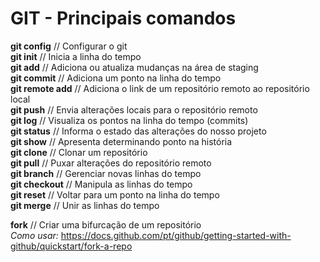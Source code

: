 # GIT - Principais comandos

**git config** // Configurar o git  
**git init** // Inicia a linha do tempo  
**git add** // Adiciona ou atualiza mudanças na área de staging  
**git commit** // Adiciona um ponto na linha do tempo  
**git remote add** // Adiciona o link de um repositório remoto ao repositório local  
**git push** // Envia alterações locais para o repositório remoto  
**git log** // Visualiza os pontos na linha do tempo (commits)  
**git status** // Informa o estado das alterações do nosso projeto  
**git show** // Apresenta determinando ponto na história  
**git clone** // Clonar um repositório  
**git pull** // Puxar alterações do repositório remoto  
**git branch** // Gerenciar novas linhas do tempo  
**git checkout** // Manipula as linhas do tempo  
**git reset** // Voltar para um ponto na linha do tempo  
**git merge** // Unir as linhas do tempo    

**fork** // Criar uma bifurcação de um repositório  
*Como usar:* https://docs.github.com/pt/github/getting-started-with-github/quickstart/fork-a-repo